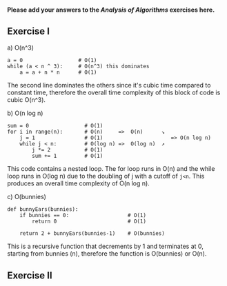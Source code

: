 #### Please add your answers to the ***Analysis of  Algorithms*** exercises here.

## Exercise I

a) O(n^3)
~~~
a = 0                  # O(1)
while (a < n ^ 3):     # O(n^3) this dominates
    a = a + n * n      # O(1)
~~~
The second line dominates the others since it's cubic time compared to constant time, therefore the overall time complexity of this block of code is cubic O(n^3).

b) O(n log n)
~~~
sum = 0                  # O(1)     
for i in range(n):       # O(n)     =>  O(n)      ↘
    j = 1                # O(1)                      => O(n log n)
    while j < n:         # O(log n) =>  O(log n)  ↗
        j *= 2           # O(1)
        sum += 1         # O(1)
~~~
This code contains a nested loop. The for loop runs in O(n) and the while loop runs in O(log n) due to the doubling of j with a cutoff of `j<n`. This produces an overall time complexity of O(n log n).

c) O(bunnies)
~~~
def bunnyEars(bunnies):
    if bunnies == 0:                   # O(1)
        return 0                       # O(1)

    return 2 + bunnyEars(bunnies-1)    # O(bunnies)
~~~
This is a recursive function that decrements by 1 and terminates at 0, starting from bunnies (n), therefore the function is O(bunnies) or O(n).

## Exercise II


